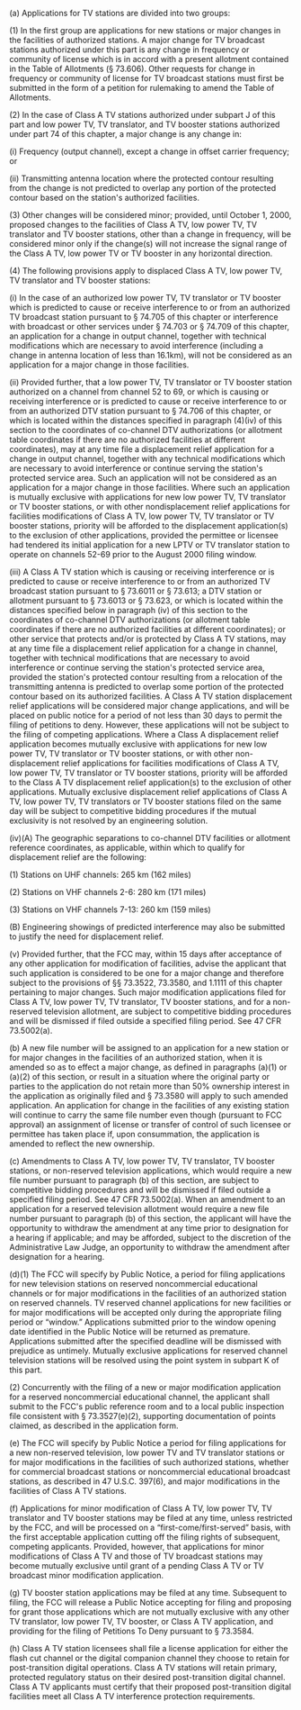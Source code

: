 (a) Applications for TV stations are divided into two groups:

(1) In the first group are applications for new stations or major changes in the facilities of authorized stations. A major change for TV broadcast stations authorized under this part is any change in frequency or community of license which is in accord with a present allotment contained in the Table of Allotments (§ 73.606). Other requests for change in frequency or community of license for TV broadcast stations must first be submitted in the form of a petition for rulemaking to amend the Table of Allotments.

(2) In the case of Class A TV stations authorized under subpart J of this part and low power TV, TV translator, and TV booster stations authorized under part 74 of this chapter, a major change is any change in:

(i) Frequency (output channel), except a change in offset carrier frequency; or

(ii) Transmitting antenna location where the protected contour resulting from the change is not predicted to overlap any portion of the protected contour based on the station's authorized facilities.

(3) Other changes will be considered minor; provided, until October 1, 2000, proposed changes to the facilities of Class A TV, low power TV, TV translator and TV booster stations, other than a change in frequency, will be considered minor only if the change(s) will not increase the signal range of the Class A TV, low power TV or TV booster in any horizontal direction.

(4) The following provisions apply to displaced Class A TV, low power TV, TV translator and TV booster stations:

(i) In the case of an authorized low power TV, TV translator or TV booster which is predicted to cause or receive interference to or from an authorized TV broadcast station pursuant to § 74.705 of this chapter or interference with broadcast or other services under § 74.703 or § 74.709 of this chapter, an application for a change in output channel, together with technical modifications which are necessary to avoid interference (including a change in antenna location of less than 16.1km), will not be considered as an application for a major change in those facilities.

(ii) Provided further, that a low power TV, TV translator or TV booster station authorized on a channel from channel 52 to 69, or which is causing or receiving interference or is predicted to cause or receive interference to or from an authorized DTV station pursuant to § 74.706 of this chapter, or which is located within the distances specified in paragraph (4)(iv) of this section to the coordinates of co-channel DTV authorizations (or allotment table coordinates if there are no authorized facilities at different coordinates), may at any time file a displacement relief application for a change in output channel, together with any technical modifications which are necessary to avoid interference or continue serving the station's protected service area. Such an application will not be considered as an application for a major change in those facilities. Where such an application is mutually exclusive with applications for new low power TV, TV translator or TV booster stations, or with other nondisplacement relief applications for facilities modifications of Class A TV, low power TV, TV translator or TV booster stations, priority will be afforded to the displacement application(s) to the exclusion of other applications, provided the permittee or licensee had tendered its initial application for a new LPTV or TV translator station to operate on channels 52-69 prior to the August 2000 filing window.

(iii) A Class A TV station which is causing or receiving interference or is predicted to cause or receive interference to or from an authorized TV broadcast station pursuant to § 73.6011 or § 73.613; a DTV station or allotment pursuant to § 73.6013 or § 73.623, or which is located within the distances specified below in paragraph (iv) of this section to the coordinates of co-channel DTV authorizations (or allotment table coordinates if there are no authorized facilities at different coordinates); or other service that protects and/or is protected by Class A TV stations, may at any time file a displacement relief application for a change in channel, together with technical modifications that are necessary to avoid interference or continue serving the station's protected service area, provided the station's protected contour resulting from a relocation of the transmitting antenna is predicted to overlap some portion of the protected contour based on its authorized facilities. A Class A TV station displacement relief applications will be considered major change applications, and will be placed on public notice for a period of not less than 30 days to permit the filing of petitions to deny. However, these applications will not be subject to the filing of competing applications. Where a Class A displacement relief application becomes mutually exclusive with applications for new low power TV, TV translator or TV booster stations, or with other non-displacement relief applications for facilities modifications of Class A TV, low power TV, TV translator or TV booster stations, priority will be afforded to the Class A TV displacement relief application(s) to the exclusion of other applications. Mutually exclusive displacement relief applications of Class A TV, low power TV, TV translators or TV booster stations filed on the same day will be subject to competitive bidding procedures if the mutual exclusivity is not resolved by an engineering solution.

(iv)(A) The geographic separations to co-channel DTV facilities or allotment reference coordinates, as applicable, within which to qualify for displacement relief are the following:

(1) Stations on UHF channels: 265 km (162 miles)
                      

(2) Stations on VHF channels 2-6: 280 km (171 miles)

(3) Stations on VHF channels 7-13: 260 km (159 miles)

(B) Engineering showings of predicted interference may also be submitted to justify the need for displacement relief.

(v) Provided further, that the FCC may, within 15 days after acceptance of any other application for modification of facilities, advise the applicant that such application is considered to be one for a major change and therefore subject to the provisions of §§ 73.3522, 73.3580, and 1.1111 of this chapter pertaining to major changes. Such major modification applications filed for Class A TV, low power TV, TV translator, TV booster stations, and for a non-reserved television allotment, are subject to competitive bidding procedures and will be dismissed if filed outside a specified filing period. See 47 CFR 73.5002(a).

(b) A new file number will be assigned to an application for a new station or for major changes in the facilities of an authorized station, when it is amended so as to effect a major change, as defined in paragraphs (a)(1) or (a)(2) of this section, or result in a situation where the original party or parties to the application do not retain more than 50% ownership interest in the application as originally filed and § 73.3580 will apply to such amended application. An application for change in the facilities of any existing station will continue to carry the same file number even though (pursuant to FCC approval) an assignment of license or transfer of control of such licensee or permittee has taken place if, upon consummation, the application is amended to reflect the new ownership.

(c) Amendments to Class A TV, low power TV, TV translator, TV booster stations, or non-reserved television applications, which would require a new file number pursuant to paragraph (b) of this section, are subject to competitive bidding procedures and will be dismissed if filed outside a specified filing period. See 47 CFR 73.5002(a). When an amendment to an application for a reserved television allotment would require a new file number pursuant to paragraph (b) of this section, the applicant will have the opportunity to withdraw the amendment at any time prior to designation for a hearing if applicable; and may be afforded, subject to the discretion of the Administrative Law Judge, an opportunity to withdraw the amendment after designation for a hearing.

(d)(1) The FCC will specify by Public Notice, a period for filing applications for new television stations on reserved noncommercial educational channels or for major modifications in the facilities of an authorized station on reserved channels. TV reserved channel applications for new facilities or for major modifications will be accepted only during the appropriate filing period or “window.” Applications submitted prior to the window opening date identified in the Public Notice will be returned as premature. Applications submitted after the specified deadline will be dismissed with prejudice as untimely. Mutually exclusive applications for reserved channel television stations will be resolved using the point system in subpart K of this part.

(2) Concurrently with the filing of a new or major modification application for a reserved noncommercial educational channel, the applicant shall submit to the FCC's public reference room and to a local public inspection file consistent with § 73.3527(e)(2), supporting documentation of points claimed, as described in the application form.

(e) The FCC will specify by Public Notice a period for filing applications for a new non-reserved television, low power TV and TV translator stations or for major modifications in the facilities of such authorized stations, whether for commercial broadcast stations or noncommercial educational broadcast stations, as described in 47 U.S.C. 397(6), and major modifications in the facilities of Class A TV stations.

(f) Applications for minor modification of Class A TV, low power TV, TV translator and TV booster stations may be filed at any time, unless restricted by the FCC, and will be processed on a “first-come/first-served” basis, with the first acceptable application cutting off the filing rights of subsequent, competing applicants. Provided, however, that applications for minor modifications of Class A TV and those of TV broadcast stations may become mutually exclusive until grant of a pending Class A TV or TV broadcast minor modification application.

(g) TV booster station applications may be filed at any time. Subsequent to filing, the FCC will release a Public Notice accepting for filing and proposing for grant those applications which are not mutually exclusive with any other TV translator, low power TV, TV booster, or Class A TV application, and providing for the filing of Petitions To Deny pursuant to § 73.3584.

(h) Class A TV station licensees shall file a license application for either the flash cut channel or the digital companion channel they choose to retain for post-transition digital operations. Class A TV stations will retain primary, protected regulatory status on their desired post-transition digital channel. Class A TV applicants must certify that their proposed post-transition digital facilities meet all Class A TV interference protection requirements.

